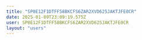 ```yaml
---
title: "SP0E12F1DTFF58BKCFS6ZAR2XVD625JAKTJFE0CR"
date: 2025-01-09T23:09:19.575Z
user: SP0E12F1DTFF58BKCFS6ZAR2XVD625JAKTJFE0CR
layout: "users"
---
```

    